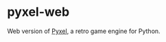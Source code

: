# pyxel-web

Web version of [Pyxel](https://github.com/kitao/pyxel), a retro game engine for Python.

